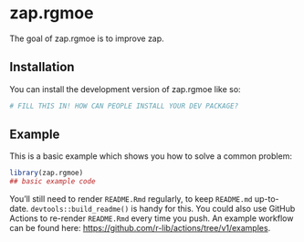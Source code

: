 
<!-- README.md is generated from README.Rmd. Please edit that file -->

# zap.rgmoe

<!-- badges: start -->
<!-- badges: end -->

The goal of zap.rgmoe is to improve zap.

## Installation

You can install the development version of zap.rgmoe like so:

``` r
# FILL THIS IN! HOW CAN PEOPLE INSTALL YOUR DEV PACKAGE?
```

## Example

This is a basic example which shows you how to solve a common problem:

``` r
library(zap.rgmoe)
## basic example code
```

You’ll still need to render `README.Rmd` regularly, to keep `README.md`
up-to-date. `devtools::build_readme()` is handy for this. You could also
use GitHub Actions to re-render `README.Rmd` every time you push. An
example workflow can be found here:
<https://github.com/r-lib/actions/tree/v1/examples>.
